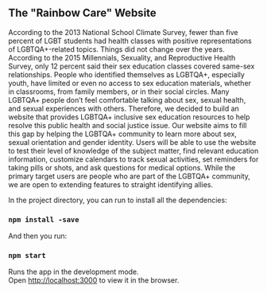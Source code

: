 ## The "Rainbow Care" Website

According to the 2013 National School Climate Survey, fewer than five percent of LGBT students had health classes with positive representations of LGBTQA+-related topics. Things did not change over the years. According to the 2015 Millennials, Sexuality, and Reproductive Health Survey, only 12 percent said their sex education classes covered same-sex relationships. People who identified themselves as LGBTQA+, especially youth, have limited or even no access to sex education materials, whether in classrooms, from family members, or in their social circles. Many LGBTQA+ people don’t feel comfortable talking about sex, sexual health, and sexual experiences with others. Therefore, we decided to build an website that provides LGBTQA+ inclusive sex education resources to help resolve this public health and social justice issue. Our website aims to fill this gap by helping the LGBTQA+ community to learn more about sex, sexual orientation and gender identity. Users will be able to use the website to test their level of knowledge of the subject matter, find relevant education information, customize calendars to track sexual activities, set reminders for taking pills or shots, and ask questions for medical options. While the primary target users are people who are part of the LGBTQA+ community, we are open to extending features to straight identifying allies.



In the project directory, you can run to install all the dependencies:
### `npm install -save`

And then you run:
### `npm start`

Runs the app in the development mode.\
Open [http://localhost:3000](http://localhost:3000) to view it in the browser.


